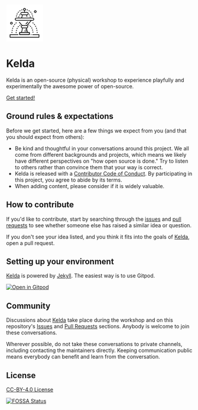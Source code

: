 ![Fountain by SBTS from NounProject.com](/assets/img/fountain.png)

# Kelda
Kelda is an open-source (physical) workshop to experience playfully and experimentally the awesome power of open-source.

[Get started!](https://foldingbeauty.github.io/kelda/)

## Ground rules & expectations

Before we get started, here are a few things we expect from you (and that you should expect from others):

* Be kind and thoughtful in your conversations around this project. We all come from different backgrounds and projects, which means we likely have different perspectives on "how open source is done." Try to listen to others rather than convince them that your way is correct.
* Kelda is released with a [Contributor Code of Conduct](./CODE_OF_CONDUCT.md). By participating in this project, you agree to abide by its terms.
* When adding content, please consider if it is widely valuable. 

## How to contribute

If you'd like to contribute, start by searching through the [issues](https://github.com/foldingbeauty/kelda/issues) and [pull requests](https://github.com/foldingbeauty/kelda/pulls) to see whether someone else has raised a similar idea or question.

If you don't see your idea listed, and you think it fits into the goals of [Kelda](https://foldingbeauty.github.io/kelda/), open a pull request.

## Setting up your environment

[Kelda](https://foldingbeauty.github.io/kelda/) is powered by [Jekyll](https://jekyllrb.com/). The easiest way is to use Gitpod.

[![Open in Gitpod](https://gitpod.io/button/open-in-gitpod.svg)](https://gitpod.io#https://github.com/foldingbeauty/kelda)


## Community

Discussions about [Kelda](https://foldingbeauty.github.io/kelda/) take place during the workshop and on this repository's [Issues](https://github.com/foldingbeauty/kelda/issues) and [Pull Requests](https://github.com/foldingbeauty/kelda/pulls) sections. Anybody is welcome to join these conversations.

Wherever possible, do not take these conversations to private channels, including contacting the maintainers directly. Keeping communication public means everybody can benefit and learn from the conversation.

## License

[CC-BY-4.0 License](https://github.com/foldingbeauty/kelda/blob/main/LICENSE)

[![FOSSA Status](https://app.fossa.com/api/projects/git%2Bgithub.com%2Ffoldingbeauty%2Fkelda.svg?type=shield)](https://app.fossa.com/projects/git%2Bgithub.com%2Ffoldingbeauty%2Fkelda?ref=badge_shield)
